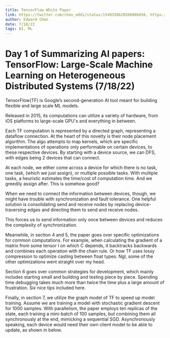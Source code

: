 ```yaml
---
title: TensorFlow White Paper
link: https://twitter.com/chen_eddi/status/1549358620260806656, https://arxiv.org/pdf/1603.04467v2.pdf
author: Edward Chen
date: 7/18/22
tags: AI, ML
---
```


# Day 1 of Summarizing AI papers: TensorFlow: Large-Scale Machine Learning on Heterogeneous Distributed Systems (7/18/22)

TensorFlow(TF) is Google’s second-generation AI tool meant for building flexible and large scale ML models. 

Released in 2015, its computations can utilize a variety of hardware, from iOS platforms to large-scale GPU's and everything in between.

Each TF computation is represented by a directed graph, representing a dataflow connection. At the heart of this novelty is their node placement algorithm. The algo attempts to map kernels, which are specific implementations of operations only performable on certain devices, to these respective devices. By starting with a device source, we can DFS, with edges being 2 devices that can connect.

At each node, we either come across a device for which there is no task, one task, (which we just assign), or multiple possible tasks. With multiple tasks, a heuristic estimates the time/cost of computation time. And we greedily assign after. This is somehow good?

When we need to connect the information between devices, though, we might have trouble with synchronization and fault tolerance. One helpful solution is consolidating send and receive nodes by replacing device-traversing edges and directing them to send and receive nodes.

This forces us to send information only once between devices and reduces the complexity of synchronization. 

Meanwhile, in section 4 and 5, the paper goes over specific optimizations for common computations. For example, when calculating the gradient of a matrix from some tensor I on which C depends, it backtracks backwards and combines each operation with the chain rule. Or how TF uses lossy compression to optimize casting between float types. Ngl, some of the other optimizations went straight over my head. 

Section 6 goes over common strategies for development, which mainly includes starting small and building and testing piece by piece. Spending time debugging takes much more than twice the time plus a large amount of frustration. Six nice tips included here.

Finally, in section 7, we utilize the graph model of TF to speed up model training. Assume we are training a model with stochastic gradient descent for 1000 samples. With parallelism, the paper employs ten replicas of the state, each training a mini-batch of 100 samples, but combining them all synchronously at the end, mimicking a sequential SGD. Asynchronously speaking, each device would need their own client model to be able to update, as shown in below.
